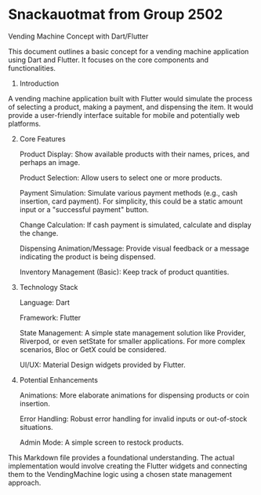 # Snackauotmat from Group 2502

Vending Machine Concept with Dart/Flutter

This document outlines a basic concept for a vending machine application using Dart and Flutter. It focuses on the core components and functionalities.

1. Introduction

A vending machine application built with Flutter would simulate the process of selecting a product, making a payment, and dispensing the item. It would provide a user-friendly interface suitable for mobile and potentially web platforms.

2. Core Features

    Product Display: Show available products with their names, prices, and perhaps an image.

    Product Selection: Allow users to select one or more products.

    Payment Simulation: Simulate various payment methods (e.g., cash insertion, card payment). For simplicity, this could be a static amount input or a              "successful payment" button.

    Change Calculation: If cash payment is simulated, calculate and display the change.

    Dispensing Animation/Message: Provide visual feedback or a message indicating the product is being dispensed.

    Inventory Management (Basic): Keep track of product quantities.

3. Technology Stack

    Language: Dart

    Framework: Flutter

    State Management: A simple state management solution like Provider, Riverpod, or even setState for smaller applications. For more complex scenarios, Bloc or     GetX could be considered.

    UI/UX: Material Design widgets provided by Flutter.

4. Potential Enhancements

    Animations: More elaborate animations for dispensing products or coin insertion.

    Error Handling: Robust error handling for invalid inputs or out-of-stock situations.

    Admin Mode: A simple screen to restock products.

This Markdown file provides a foundational understanding. The actual implementation would involve creating the Flutter widgets and connecting them to the VendingMachine logic using a chosen state management approach.
